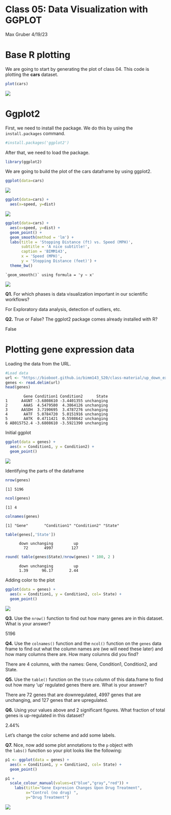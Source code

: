 Class 05: Data Visualization with GGPLOT
================
Max Gruber
4/19/23

# Base R plotting

We are going to start by generating the plot of class 04. This code is
plotting the **cars** dataset.

``` r
plot(cars)
```

![](class_05_files/figure-commonmark/unnamed-chunk-1-1.png)

# Ggplot2

First, we need to install the package. We do this by using the
`install.packages` command.

``` r
#install.packages('ggplot2')
```

After that, we need to load the package.

``` r
library(ggplot2)
```

We are going to build the plot of the cars dataframe by using ggplot2.

``` r
ggplot(data=cars)
```

![](class_05_files/figure-commonmark/unnamed-chunk-4-1.png)

``` r
ggplot(data=cars) + 
  aes(x=speed, y=dist)
```

![](class_05_files/figure-commonmark/unnamed-chunk-4-2.png)

``` r
ggplot(data=cars) + 
  aes(x=speed, y=dist) + 
  geom_point() +
  geom_smooth(method = 'lm') +
  labs(title = 'Stopping Distance (ft) vs. Speed (MPH)',
       subtitle = 'A nice subtitle!',
       caption = 'BIMM143',
       x = 'Speed (MPH)',
       y = 'Stopping Distance (feet)') +
  theme_bw()
```

    `geom_smooth()` using formula = 'y ~ x'

![](class_05_files/figure-commonmark/unnamed-chunk-4-3.png)

**Q1.** For which phases is data visualization important in our
scientific workflows? 

For Exploratory data analysis, detection of outliers, etc.

**Q2.** True or False? The ggplot2 package comes already installed with
R?

False

# Plotting gene expression data

Loading the data from the URL.

``` r
#Load data
url <- "https://bioboot.github.io/bimm143_S20/class-material/up_down_expression.txt"
genes <- read.delim(url)
head(genes)
```

            Gene Condition1 Condition2      State
    1      A4GNT -3.6808610 -3.4401355 unchanging
    2       AAAS  4.5479580  4.3864126 unchanging
    3      AASDH  3.7190695  3.4787276 unchanging
    4       AATF  5.0784720  5.0151916 unchanging
    5       AATK  0.4711421  0.5598642 unchanging
    6 AB015752.4 -3.6808610 -3.5921390 unchanging

Initial ggplot

``` r
ggplot(data = genes) +
  aes(x = Condition1, y = Condition2) +
  geom_point()
```

![](class_05_files/figure-commonmark/unnamed-chunk-6-1.png)

Identifying the parts of the dataframe

``` r
nrow(genes)
```

    [1] 5196

``` r
ncol(genes)
```

    [1] 4

``` r
colnames(genes)
```

    [1] "Gene"       "Condition1" "Condition2" "State"     

``` r
table(genes[,'State'])
```


          down unchanging         up 
            72       4997        127 

``` r
round( table(genes$State)/nrow(genes) * 100, 2 )
```


          down unchanging         up 
          1.39      96.17       2.44 

Adding color to the plot

``` r
ggplot(data = genes) +
  aes(x = Condition1, y = Condition2, col= State) +
  geom_point()
```

![](class_05_files/figure-commonmark/unnamed-chunk-8-1.png)

**Q3.** Use the `nrow()` function to find out how many genes are in this
dataset. What is your answer?

5196

**Q4.** Use the `colnames()` function and the `ncol()` function on
the `genes` data frame to find out what the column names are (we will
need these later) and how many columns there are. How many columns did
you find? 

There are 4 columns, with the names: Gene, Condition1, Condition2, and
State.

**Q5.** Use the `table()` function on the `State` column of this
data.frame to find out how many ‘up’ regulated genes there are. What is
your answer?

There are 72 genes that are downregulated, 4997 genes that are
unchanging, and 127 genes that are upregulated.

**Q6.** Using your values above and 2 significant figures. What fraction
of total genes is up-regulated in this dataset? 

2.44%

Let’s change the color scheme and add some labels.

**Q7.** Nice, now add some plot annotations to the `p` object with
the `labs()` function so your plot looks like the following:

``` r
p1 <- ggplot(data = genes) +
  aes(x = Condition1, y = Condition2, col= State) +
  geom_point()

p1 +
  scale_colour_manual(values=c("blue","gray","red")) +
    labs(title="Gene Expresion Changes Upon Drug Treatment",
         x="Control (no drug) ",
         y="Drug Treatment")
```

![](class_05_files/figure-commonmark/unnamed-chunk-9-1.png)
